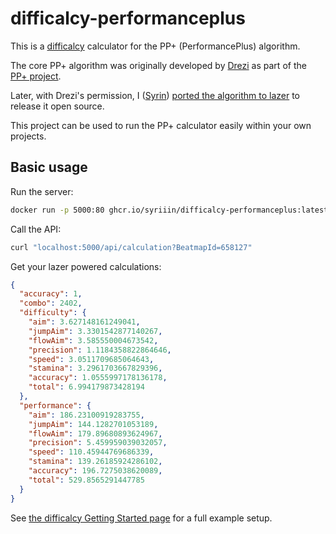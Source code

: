 # difficalcy-performanceplus

This is a [difficalcy](https://github.com/Syriiin/difficalcy) calculator for the PP+ (PerformancePlus) algorithm.

The core PP+ algorithm was originally developed by [Drezi](https://osu.ppy.sh/users/3936645) as part of the [PP+ project](https://syrin.me/pp+/).

Later, with Drezi's permission, I ([Syrin](https://osu.ppy.sh/users/5701575)) [ported the algorithm to lazer](https://github.com/Syriiin/osu/tree/performanceplus) to release it open source.

This project can be used to run the PP+ calculator easily within your own projects.

## Basic usage

Run the server:

```sh
docker run -p 5000:80 ghcr.io/syriiin/difficalcy-performanceplus:latest
```

Call the API:

```sh
curl "localhost:5000/api/calculation?BeatmapId=658127"
```

Get your lazer powered calculations:

```json
{
  "accuracy": 1,
  "combo": 2402,
  "difficulty": {
    "aim": 3.627148161249041,
    "jumpAim": 3.3301542877140267,
    "flowAim": 3.585550004673542,
    "precision": 1.1184358822864646,
    "speed": 3.0511709685064643,
    "stamina": 3.2961703667829396,
    "accuracy": 1.0555997178136178,
    "total": 6.994179873428194
  },
  "performance": {
    "aim": 186.23100919283755,
    "jumpAim": 144.1282701053189,
    "flowAim": 179.89680893624967,
    "precision": 5.459959039032057,
    "speed": 110.45944769686339,
    "stamina": 139.26185924286102,
    "accuracy": 196.7275038620089,
    "total": 529.8565291447785
  }
}
```

See [the difficalcy Getting Started page](https://Syriiin.github.io/difficalcy/getting-started.md) for a full example setup.
